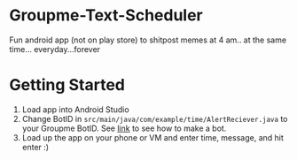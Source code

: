 # Groupme-Text-Scheduler


Fun android app (not on play store) to shitpost memes at 4 am.. at the same time... everyday...forever

# Getting Started

1) Load app into Android Studio
2) Change BotID in 
```src/main/java/com/example/time/AlertReciever.java``` to your Groupme BotID. See [link](https://dev.groupme.com/tutorials/bots) to see how to make a bot.
3) Load up the app on your phone or VM and enter time, message, and hit enter :)
